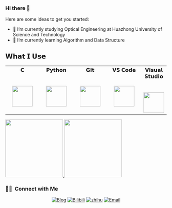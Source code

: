 ### Hi there 👋

Here are some ideas to get you started:

- 🔭 I’m currently studying Optical Engineering at Huazhong University of Science and Technology
- 🌱 I’m currently learning Algorithm and Data Structure

## 𝗪𝗵𝗮𝘁 𝗜 𝗨𝘀𝗲
<table>
  <tbody>
    <tr valign="top">
      <td width="25%" align="center">
        <span>𝗖</span><br><br><br>
        <img height="64px" src="https://cdn.svgporn.com/logos/c.svg">
      </td>
      <td width="25%" align="center">
        <span>𝗣𝘆𝘁𝗵𝗼𝗻</span><br><br><br>
        <img height="64px" src="https://cdn.svgporn.com/logos/python.svg">
      </td>
      <td width="25%" align="center">
        <span>𝗚𝗶𝘁</span><br><br><br>
        <img height="64px" src="https://cdn.svgporn.com/logos/git-icon.svg">
      </td>
      <td width="30%" align="center">
        <span>𝗩𝗦 𝗖𝗼𝗱𝗲</span><br><br><br>
        <img height="64px" src="https://cdn.svgporn.com/logos/visual-studio-code.svg">
      </td>
      <td width="25%" align="center">
        <span>𝗩𝗶𝘀𝘂𝗮𝗹 𝗦𝘁𝘂𝗱𝗶𝗼</span><br><br><br>
        <img height="64px" src="https://cdn.svgporn.com/logos/visual-studio.svg">
      </td>

  </tbody>
</table>
<a href="https://github.com/liuoei">
  <img height="180em" src="https://github-readme-stats.vercel.app/api?username=liuoei&theme=buefy&show_icons=true" />
  <img height="180em" src="https://github-readme-stats.vercel.app/api/top-langs/?username=gabrieliu&theme=buefy&layout=compact" />
</a>

<h3> 🤝🏻 &nbsp;Connect with Me </h3>

<p align="center">
<a href="https://liuoei.github.io/"><img alt="Blog" src="https://img.shields.io/badge/Website-www.liuoei.github.io-blue?style=flat-square&logo=google-chrome"></a>
<a href="https://space.bilibili.com/28941780/"><img alt="Bilibili" src="https://img.shields.io/badge/Bilibili-Gabriellli-blue?style=flat-square&logo=bilibili"></a>
<a href="https://www.zhihu.com/people/he-he-da-91-7"><img alt="zhihu" src="https://img.shields.io/badge/Zhihu-Gabriel-blue?style=flat-square&logo=zhihu"></a>
<a href="jsrglsq@outlook.com"><img alt="Email" src="https://img.shields.io/badge/jsrglsq@outlook.com-blue?style=flat-square&logo=gmail"></a>
</p>
